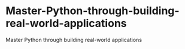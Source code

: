 # Master-Python-through-building-real-world-applications
Master Python through building real-world applications
